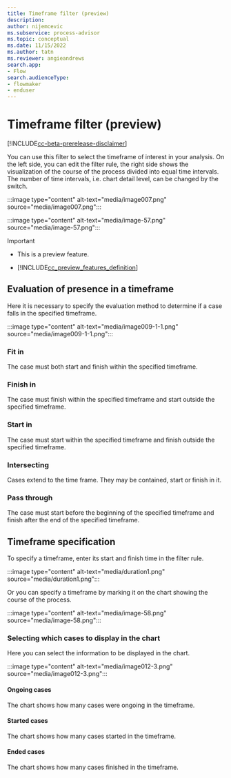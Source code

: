 ```yaml
---
title: Timeframe filter (preview)
description:
author: nijemcevic
ms.subservice: process-advisor
ms.topic: conceptual
ms.date: 11/15/2022
ms.author: tatn
ms.reviewer: angieandrews
search.app:
- Flow
search.audienceType:
- flowmaker
- enduser
---
```


# Timeframe filter (preview)

[!INCLUDE[cc-beta-prerelease-disclaimer](./includes/cc-beta-prerelease-disclaimer.md)]

You can use this filter to select the timeframe of interest in your analysis. On the left side, you can edit the filter rule, the right side shows the visualization of the course of the process divided into equal time intervals. The number of time intervals, i.e. chart detail level, can be changed by the switch.

:::image type="content" alt-text="media/image007.png" source="media/image007.png":::

:::image type="content" alt-text="media/image-57.png" source="media/image-57.png":::

> [!IMPORTANT]
> - This is a preview feature.
>
> - [!INCLUDE[cc_preview_features_definition](includes/cc-preview-features-definition.md)]

## Evaluation of presence in a timeframe

Here it is necessary to specify the evaluation method to determine if a case falls in the specified timeframe.

:::image type="content" alt-text="media/image009-1-1.png" source="media/image009-1-1.png":::

### Fit in

The case must both start and finish within the specified timeframe.

### Finish in

The case must finish within the specified timeframe and start outside the specified timeframe.

### Start in

The case must start within the specified timeframe and finish outside the specified timeframe.

### Intersecting

Cases extend to the time frame. They may be contained, start or finish in it.

### Pass through

The case must start before the beginning of the specified timeframe and finish after the end of the specified timeframe.

## Timeframe specification

To specify a timeframe, enter its start and finish time in the filter rule.

:::image type="content" alt-text="media/duration1.png" source="media/duration1.png":::

Or you can specify a timeframe by marking it on the chart showing the course of the process.

:::image type="content" alt-text="media/image-58.png" source="media/image-58.png":::

### Selecting which cases to display in the chart

Here you can select the information to be displayed in the chart.

:::image type="content" alt-text="media/image012-3.png" source="media/image012-3.png":::

#### Ongoing cases

The chart shows how many cases were ongoing in the timeframe.

#### Started cases

The chart shows how many cases started in the timeframe.

#### Ended cases

The chart shows how many cases finished in the timeframe.


